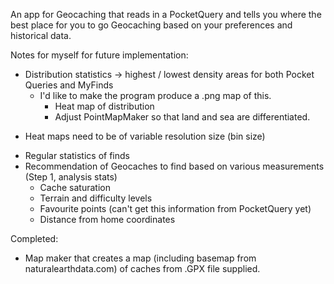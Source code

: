 An app for Geocaching that reads in a PocketQuery and tells you where the best place for you to go Geocaching based on your preferences and historical data.

Notes for myself for future implementation:
 * Distribution statistics -> highest / lowest density areas for both Pocket Queries and MyFinds
   - I'd like to make the program produce a .png map of this.
     - Heat map of distribution
     - Adjust PointMapMaker so that land and sea are differentiated.
  - Heat maps need to be of variable resolution size (bin size)
 * Regular statistics of finds
 * Recommendation of Geocaches to find based on various measurements (Step 1, analysis stats)
   - Cache saturation
   - Terrain and difficulty levels
   - Favourite points (can't get this information from PocketQuery yet)
   - Distance from home coordinates

Completed:
 * Map maker that creates a map (including basemap from naturalearthdata.com) of caches from .GPX file supplied.
